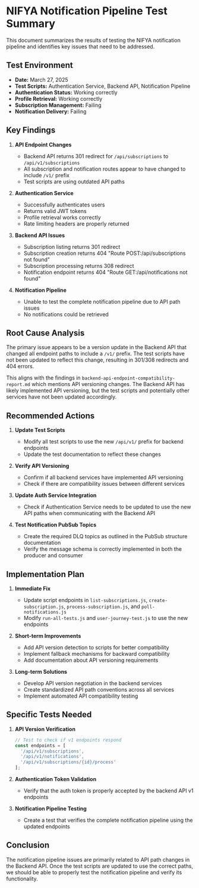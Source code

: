 # NIFYA Notification Pipeline Test Summary

This document summarizes the results of testing the NIFYA notification pipeline and identifies key issues that need to be addressed.

## Test Environment

- **Date:** March 27, 2025
- **Test Scripts:** Authentication Service, Backend API, Notification Pipeline
- **Authentication Status:** Working correctly
- **Profile Retrieval:** Working correctly
- **Subscription Management:** Failing
- **Notification Delivery:** Failing

## Key Findings

1. **API Endpoint Changes**
   - Backend API returns 301 redirect for `/api/subscriptions` to `/api/v1/subscriptions`
   - All subscription and notification routes appear to have changed to include `/v1/` prefix
   - Test scripts are using outdated API paths

2. **Authentication Service**
   - Successfully authenticates users
   - Returns valid JWT tokens
   - Profile retrieval works correctly
   - Rate limiting headers are properly returned

3. **Backend API Issues**
   - Subscription listing returns 301 redirect
   - Subscription creation returns 404 "Route POST:/api/subscriptions not found"
   - Subscription processing returns 308 redirect
   - Notification endpoint returns 404 "Route GET:/api/notifications not found"

4. **Notification Pipeline**
   - Unable to test the complete notification pipeline due to API path issues
   - No notifications could be retrieved

## Root Cause Analysis

The primary issue appears to be a version update in the Backend API that changed all endpoint paths to include a `/v1/` prefix. The test scripts have not been updated to reflect this change, resulting in 301/308 redirects and 404 errors.

This aligns with the findings in `backend-api-endpoint-compatibility-report.md` which mentions API versioning changes. The Backend API has likely implemented API versioning, but the test scripts and potentially other services have not been updated accordingly.

## Recommended Actions

1. **Update Test Scripts**
   - Modify all test scripts to use the new `/api/v1/` prefix for backend endpoints
   - Update the test documentation to reflect these changes

2. **Verify API Versioning**
   - Confirm if all backend services have implemented API versioning
   - Check if there are compatibility issues between different services

3. **Update Auth Service Integration**
   - Check if Authentication Service needs to be updated to use the new API paths when communicating with the Backend API

4. **Test Notification PubSub Topics**
   - Create the required DLQ topics as outlined in the PubSub structure documentation
   - Verify the message schema is correctly implemented in both the producer and consumer

## Implementation Plan

1. **Immediate Fix**
   - Update script endpoints in `list-subscriptions.js`, `create-subscription.js`, `process-subscription.js`, and `poll-notifications.js`
   - Modify `run-all-tests.js` and `user-journey-test.js` to use the new endpoints

2. **Short-term Improvements**
   - Add API version detection to scripts for better compatibility
   - Implement fallback mechanisms for backward compatibility
   - Add documentation about API versioning requirements

3. **Long-term Solutions**
   - Develop API version negotiation in the backend services
   - Create standardized API path conventions across all services
   - Implement automated API compatibility testing

## Specific Tests Needed

1. **API Version Verification**
   ```javascript
   // Test to check if v1 endpoints respond
   const endpoints = [
     '/api/v1/subscriptions',
     '/api/v1/notifications',
     '/api/v1/subscriptions/{id}/process'
   ];
   ```

2. **Authentication Token Validation**
   - Verify that the auth token is properly accepted by the backend API v1 endpoints

3. **Notification Pipeline Testing**
   - Create a test that verifies the complete notification pipeline using the updated endpoints

## Conclusion

The notification pipeline issues are primarily related to API path changes in the Backend API. Once the test scripts are updated to use the correct paths, we should be able to properly test the notification pipeline and verify its functionality.
